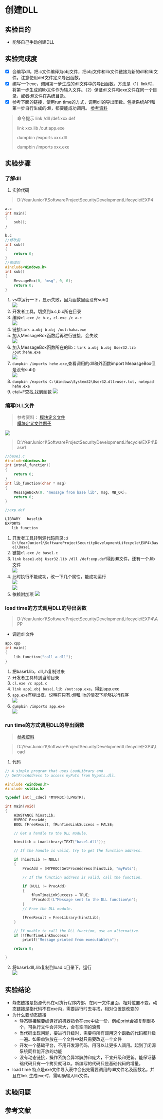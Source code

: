 # 创建DLL
## 实验目的
* 能够自己手动创建DLL
## 实验完成度
* [x] 会编写dll。把.c文件编译为obj文件，把obj文件和lib文件链接为新的dll和lib文件。注意使用def文件定义导出函数。
* [x] 编写一个exe，调用第一步生成的dll文件中的导出函数。方法是（1）link时，将第一步生成的lib文件作为输入文件。（2）保证dll文件和exe文件在同一个目录，或者dll文件在系统目录。
* [x] 参考下面的链接，使用run time的方式，调用dll的导出函数。包括系统API和第一步自行生成的dll，都要能成功调用。
[参考资料](https://docs.microsoft.com/zh-cn/windows/win32/dlls/using-run-time-dynamic-linking)
> 命令提示
>link /dll /def:xxx.def 
>
>link xxx.lib /out:app.exe
>
>dumpbin /exports xxx.dll
> 
>dumpbin /imports xxx.exe    
## 实验步骤
### 了解dll
1. 实验代码
>D:\YearJunior1\SoftwareProjectSecurityDevelopmentLifecycle\EXP4
```cpp
a.c
int main()
{
	sub();
}

b.c
//修改前
int sub()
{
	return 0;
}
//修改后
#include<Windows.h>
int sub()
{
	MessageBox(0, "msg", 0, 0);
	return 0;
}
```
1. vs中运行一下，显示失败，因为函数里面没有sub()              
![](./img/ac.png)               
1. 开发者工具，切换到a.c,b.c所在目录          
2. 编译```cl.exe /c b.c```，```cl.exe /c a.c```        
![](./img/obj.png)              
3. 链接```link a.obj b.obj /out:haha.exe```              
4. 加入MessageBox函数后再进行链接，会失败               
![](./img/mes.png)              
5. 加入MessageBox函数所在的lib：```link a.obj b.obj User32.lib /out:hehe.exe```             
![](./img/hhe.png)           
6. ```dumpbin /imports hehe.exe```,查看调用的dll和外函数import MeaasgeBox但是没有sub()          
![](./img/nosub.png)               
7. ```dumpbin /exports C:\Windows\System32\User32.dll>user.txt```，```notepad hehe.exe```
8. ctal+F查找,找到函数
![](./img/user.png)                

### 编写DLL文件
> 参考资料：
>[模块定义文件](https://docs.microsoft.com/en-us/cpp/build/reference/module-definition-dot-def-files?view=vs-2019)                         
>[模块定义文件例子](https://docs.microsoft.com/en-us/cpp/build/exporting-from-a-dll-using-def-files?view=vs-2019)       

![](./img/dingyiwenjian.png)            
>D:\YearJunior1\SoftwareProjectSecurityDevelopmentLifecycle\EXP4\Base1
```cpp
//base1.c
#include<Windows.h>
int intnal_function()
{
    return 0;
}
int lib_function(char * msg)
{
	MessageBoxA(0, "message from base lib", msg, MB_OK);
    return 0;
}

//exp.def

LIBRARY   baselib
EXPORTS
   lib_function
```
1. 开发者工具转到源代码目录```cd D:\YearJunior1\SoftwareProjectSecurityDevelopmentLifecycle\EXP4\Base1\Base1```
2. 链接```cl.exe /c base1.c```
3. ```link base1.obj User32.lib /dll /def:exp.def```得到dll文件，还有一个.lib文件                    
![](./img/lib.png)                
4. 此时执行不能成功，改一下几个属性，能成功运行                 
![](./img/16cha1.png)               
![](./img/16cha2.png)              
5. 依赖附加项
![](./img/yilai.png)                 

### load time的方式调用DLL的导出函数
>D:\YearJunior1\SoftwareProjectSecurityDevelopmentLifecycle\EXP4\APP

* 调运dll文件

```cpp
app.cpp
int main()
{
	lib_function("call a dll");
}
```
1. 把base1.lib，dll,.h复制过来
2. 开发者工具转到当前目录
3. ```cl.exe /c app1.c```
4. ```link app1.obj base1.lib /out:app.exe```，得到app.exe
5. ```app.exe```有弹出框，说明在只有.dll和.lib的情况下能够执行程序              
![](./img/libok.png)            
6. ```dumpbin /imports app.exe```                     
![](./img/dumlib.png)              

### run time的方式调用DLL的导出函数
>[参考资料](https://docs.microsoft.com/zh-cn/windows/win32/dlls/using-run-time-dynamic-linking)

>D:\YearJunior1\SoftwareProjectSecurityDevelopmentLifecycle\EXP4\Load
1. 代码                 
```cpp
// A simple program that uses LoadLibrary and 
// GetProcAddress to access myPuts from Myputs.dll. 

#include <windows.h> 
#include <stdio.h> 

typedef int(__cdecl *MYPROC)(LPWSTR);

int main(void)
{
	HINSTANCE hinstLib;
	MYPROC ProcAdd;
	BOOL fFreeResult, fRunTimeLinkSuccess = FALSE;

	// Get a handle to the DLL module.

	hinstLib = LoadLibrary(TEXT("base1.dll"));

	// If the handle is valid, try to get the function address.

	if (hinstLib != NULL)
	{
		ProcAdd = (MYPROC)GetProcAddress(hinstLib, "myPuts");

		// If the function address is valid, call the function.

		if (NULL != ProcAdd)
		{
			fRunTimeLinkSuccess = TRUE;
			(ProcAdd)(L"Message sent to the DLL function\n");
		}
		// Free the DLL module.

		fFreeResult = FreeLibrary(hinstLib);
	}

	// If unable to call the DLL function, use an alternative.
	if (!fRunTimeLinkSuccess)
		printf("Message printed from executable\n");

	return 0;

}
```                  
2. 将base1.dll,.lib复制到load.c目录下，运行                                 
![](./img/runok.png)              


## 实验结论
* 静态链接是指源代码在可执行程序内部，在同一文件里面，相对位置不变。动态链接是指代码不在exe内，需要运行时去寻找，相对位置是改变的
* 为什么要动态链接
  * 静态链接越要编译好的机器指令在exe中放一份，例如print会被复制很多个，可执行文件会非常大，会有空间的浪费
  * 当代码出现问题，要进行升级时，需要将所有调用这个函数的代码都升级一遍。如果单独放在一个文件中就只需要改这一个文件
  * 开发一个基础平台，不用开发源代码，用可以让更多人调用。起到了闭源系统同样能开放的功能
  * 没有动态链接，操作系统会异常臃肿和庞大，不宜升级和更新。能保证基础代码只有一个拷贝就可以。新编写的代码只是基础代码的增量。
* load time 特点是exe文件导入表中会出先需要调用的dll文件名及函数名，并且在link 生成exe时，需明确输入lib文件。
## 实验问题
## 参考文献 